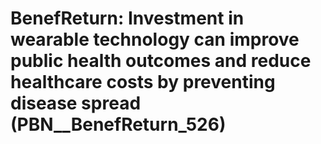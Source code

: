 # BenefReturn: __Investment in wearable technology can improve public health outcomes and reduce healthcare costs by preventing disease spread__ (PBN__BenefReturn_526)

